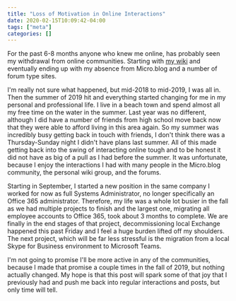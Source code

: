```yaml
---
title: "Loss of Motivation in Online Interactions"
date: 2020-02-15T10:09:42-04:00
tags: ["meta"]
categories: []
---
```


For the past 6-8 months anyone who knew me online, has probably seen my withdrawal from online communities. Starting with [my wiki](https://joshisms.io) and eventually ending up with my absence from Micro.blog and a number of forum type sites.

I'm really not sure what happened, but mid-2018 to mid-2019, I was all in. Then the summer of 2019  hit and everything started changing for me in my personal and professional life. I live in a beach town and spend almost all my free time on the water in the summer. Last year was no different, although I did have a number of friends from high school move back now that they were able to afford living in this area again. So my summer was incredibly busy getting back in touch with friends, I don't think there was a Thursday-Sunday night I didn't have plans last summer. All of this made getting back into the swing of interacting online tough and to be honest it did not have as big of a pull as I had before the summer. It was unfortunate, because I enjoy the interactions I had with many people in the Micro.blog community, the personal wiki group, and the forums.

Starting in September, I started a new position in the same company I worked for now as full Systems Administrator, no longer specifically an Office 365 administrator. Therefore, my life was a whole lot busier in the fall as we had multiple projects to finish and the largest one, migrating all employee accounts to Office 365, took about 3 months to complete. We are finally in the end stages of that project, decommissioning local Exchange happened this past Friday and I feel a huge burden lifted off my shoulders. The next project, which will be far less stressful is the migration from a local Skype for Business environment to Microsoft Teams. 

I'm not going to promise I'll be more active in any of the communities, because I made that promise a couple times in the fall of 2019, but nothing actually changed. My hope is that this post will spark some of that joy that I previously had and push me back into regular interactions and posts, but only time will tell.